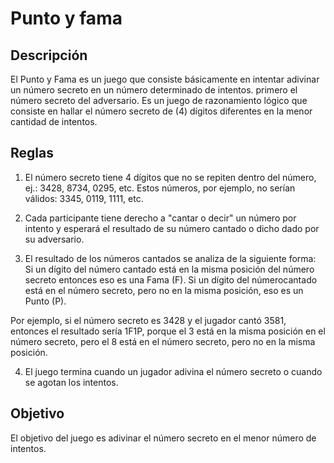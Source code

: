 # Punto y fama

## Descripción

El Punto y Fama es un juego que consiste básicamente en intentar adivinar un número secreto en un número  determinado de intentos. primero el número secreto del adversario. Es un juego de razonamiento lógico que consiste en hallar el número secreto de (4) dígitos diferentes en la menor cantidad de intentos.

## Reglas

1. El número secreto tiene 4 dígitos que no se repiten dentro del número, ej.: 3428, 8734, 0295, etc.
Estos números, por ejemplo, no serían válidos: 3345, 0119, 1111, etc.

2. Cada participante tiene derecho a "cantar o decir" un número por intento y esperará el resultado de su número cantado o dicho dado por su adversario.

3. El resultado de los números cantados se analiza de la siguiente forma: Si un dígito del número cantado  está en la misma posición del número secreto entonces eso es una Fama (F). Si un dígito del númerocantado está en el número secreto, pero no en la misma posición, eso es un Punto (P).

Por ejemplo, si el número secreto es 3428 y el jugador cantó 3581, entonces el resultado sería 1F1P, porque el 3 está en la misma posición en el número secreto, pero el 8 está en el número secreto, pero no en la misma posición.

4. El juego termina cuando un jugador adivina el número secreto o cuando se agotan los intentos.

## Objetivo

El objetivo del juego es adivinar el número secreto en el menor número de intentos.
